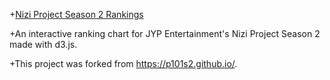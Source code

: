 +[Nizi Project Season 2 Rankings](https://muffin-bit.github.io/nizi)

+An interactive ranking chart for JYP Entertainment's Nizi Project Season 2 made with d3.js.

+This project was forked from https://p101s2.github.io/.
